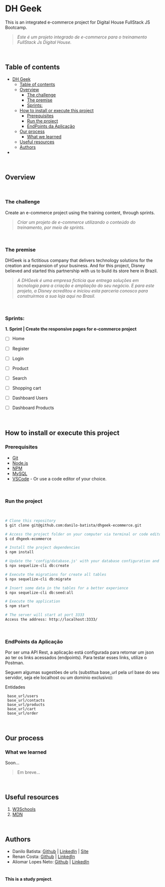 # DH Geek

This is an integrated e-commerce project for Digital House FullStack JS Bootcamp.
> *Este é um projeto integrado de e-commerce para o treinamento FullStack Js Digital House.*

<br>

## Table of contents

- [DH Geek](#dh-geek)
  - [Table of contents](#table-of-contents)
  - [Overview](#overview)
    - [The challenge](#the-challenge)
    - [The premise](#the-premise)
    - [Sprints:](#sprints)
  - [How to install or execute this project](#how-to-install-or-execute-this-project)
    - [Prerequisites](#prerequisites)
    - [Run the project](#run-the-project)
    - [EndPoints da Aplicação](#endpoints-da-aplicação)
  - [Our process](#our-process)
    - [What we learned](#what-we-learned)
  - [Useful resources](#useful-resources)
  - [Authors](#authors)
- [](#)

<br>

## Overview
<br>

### The challenge

Create an e-commerce project using the training content, through sprints. 
> *Criar um projeto de e-commerce utilizando o conteúdo do treinamento, por meio de sprints.*

<br>

### The premise
DHGeek is a fictitious company that delivers technology solutions for the creation and expansion of your business. And for this project, Disney believed and started this partnership with us to build its store here in Brazil.
> *A DHGeek é uma empresa fictícia que entrega soluções em tecnologia para a criação e ampliação do seu negócio. E para este projeto, a Disney acreditou e iniciou esta parceria conosco para construírmos a sua loja aqui no Brasil.*


<br>

### Sprints:

**1. Sprint | Create the responsive pages for e-commerce project**
  - [ ] Home
  - [ ] Register
  - [ ] Login
  - [ ] Product
  - [ ] Search
  - [ ] Shopping cart
  - [ ] Dashboard Users
  - [ ] Dashboard Products


<br>

## How to install or execute this project

### Prerequisites

- [Git](https://git-scm.com)
- [Node.js](https://nodejs.org/en/)
- [NPM](https://www.npmjs.com/)
- [MySQL](https://www.mysql.com)
- [VSCode](https://code.visualstudio.com/) - Or use a code editor of your choice.

<br>

### Run the project
<br>

```bash
# Clone this repository
$ git clone git@github.com:danilo-batista/dhgeek-ecommerce.git

# Access the project folder on your computer via terminal or code editor
$ cd dhgeek-ecommerce

# Install the project dependencies
$ npm install

# Update the 'config/database.js' with your database configuration and if you aren't create yet, run the command:
$ npx sequelize-cli db:create

# Execute the migrations for create all tables
$ npx sequelize-cli db:migrate

# Insert some data in the tables for a better experience
$ npx sequelize-cli db:seed:all

# Execute the application
$ npm start

# The server will start at port 3333
Access the address: http://localhost:3333/

```

<br>

### EndPoints da Aplicação

Por ser uma API Rest, a aplicação está configurada para retornar um json ao ter os links acessados (endpoints). Para testar esses links, utilize o Postman.

Seguem algumas sugestões de urls (substitua base_url pela url base do seu servidor, seja ele localhost ou um domínio exclusivo):

Entidades
```
 base_url/users
 base_url/contacts
 base_url/products
 base_url/cart
 base_url/order
```

<br>

## Our process

### What we learned

Soon...
> Em breve...

<br>

## Useful resources

1. [W3Schools](https://www.w3schools.com)
2. [MDN](https://developer.mozilla.org/pt-BR/docs/Web/HTML) 

<br>

## Authors

- Danilo Batista: [Github](https://github.com/danilo-batista) | [LinkedIn](https://www.linkedin.com/in/danilobatista/) | [Site](https://www.danilobatista.com)
- Renan Costa: [Github](https://github.com/) | [LinkedIn](https://www.linkedin.com/in//)
- Aliomar Lopes Neto: [Github](https://github.com/alilopes) | [LinkedIn](https://www.linkedin.com/in/aliomar-lopes-neto/)

#
**This is a study project**.
